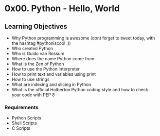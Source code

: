 # 0x00. Python - Hello, World

## Learning Objectives


- Why Python programming is awesome (dont forget to tweet today, with the hashtag #pythoniscool :))
- Who created Python
- Who is Guido van Rossum
- Where does the name Python come from
- What is the Zen of Python
- How to use the Python interpreter
- How to print text and variables using print
- How to use strings
- What are indexing and slicing in Python
- What is the official Holberton Python coding style and how to check your code with PEP 8

### Requirements

- Python Scripts
- Shell Scripts
- C Scripts
